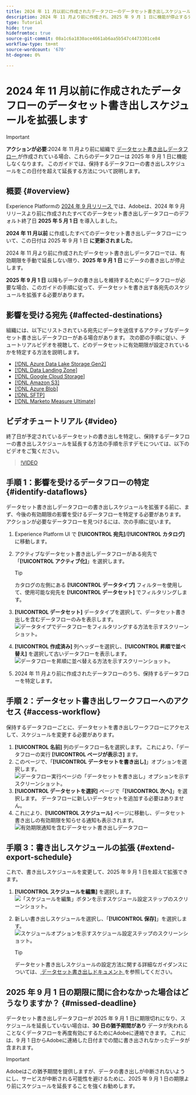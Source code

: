 ```yaml
---
title: 2024 年 11 月以前に作成されたデータフローのデータセット書き出しスケジュールを拡張します
description: 2024 年 11 月より前に作成され、2025 年 9 月 1 日に機能が停止するデータセット書き出しデータフローの書き出しスケジュールを拡張する方法を説明します。
type: Tutorial
hide: true
hidefromtoc: true
source-git-commit: 08a1c6a1830ace4661ab6aa5b547c4473301ce84
workflow-type: tm+mt
source-wordcount: '670'
ht-degree: 0%

---
```



# 2024 年 11 月以前に作成されたデータフローのデータセット書き出しスケジュールを拡張します

>[!IMPORTANT]
>
>**アクションが必要**:2024 年 11 月より前に組織で [ データセット書き出しデータフロー ](export-datasets.md) が作成されている場合、これらのデータフローは 2025 年 9 月 1 日に機能しなくなります。 このガイドでは、保持するデータフローの書き出しスケジュールをこの日付を超えて延長する方法について説明します。

## 概要 {#overview}

Experience Platformの [2024 年 9 月リリース ](/help/release-notes/2024/september-2024.md#destinations) では、Adobeは、2024 年 9 月リリースより前に作成されたすべてのデータセット書き出しデータフローのデフォルト終了日 **2025 年 5 月 1 日** を導入しました。

**2024 年 11 月以前** に作成したすべてのデータセット書き出しデータフローについて、この日付は 2025 年 9 月 1 日 **に更新されました**。

2024 年 11 月より前に作成されたデータセット書き出しデータフローでは、有効期限を手動で延長しない限り、**2025 年 9 月 1 日** にデータの書き出しが停止します。

**2025 年 9 月 1 日** 以降もデータの書き出しを維持するためにデータフローが必要な場合、このガイドの手順に従って、データセットを書き出す各宛先のスケジュールを拡張する必要があります。

## 影響を受ける宛先 {#affected-destinations}

組織には、以下にリストされている宛先にデータを送信するアクティブなデータセット書き出しデータフローがある場合があります。 次の節の手順に従い、チュートリアルビデオを視聴して、どのデータセットに有効期限が設定されているかを特定する方法を説明します。

* [[!DNL Azure Data Lake Storage Gen2]](../catalog/cloud-storage/adls-gen2.md)
* [[!DNL Data Landing Zone]](../catalog/cloud-storage/data-landing-zone.md)
* [[!DNL Google Cloud Storage]](../catalog/cloud-storage/google-cloud-storage.md)
* [[!DNL Amazon S3]](../catalog/cloud-storage/amazon-s3.md#changelog)
* [[!DNL Azure Blob]](../catalog/cloud-storage/azure-blob.md#changelog)
* [[!DNL SFTP]](../catalog/cloud-storage/sftp.md#changelog)
* [[!DNL Marketo Measure Ultimate]](../catalog/adobe/marketo-measure-ultimate.md)

## ビデオチュートリアル {#video}

終了日が予定されているデータセットの書き出しを特定し、保持するデータフローの書き出しスケジュールを延長する方法の手順を示すデモについては、以下のビデオをご覧ください。

>[!VIDEO](https://video.tv.adobe.com/v/3470518/)

## 手順 1：影響を受けるデータフローの特定 {#identify-dataflows}

データセット書き出しデータフローの書き出しスケジュールを拡張する前に、まず、今後の有効期限の影響を受けるデータフローを特定する必要があります。 アクションが必要なデータフローを見つけるには、次の手順に従います。

1. Experience Platform UI で **[!UICONTROL 宛先]**/**[!UICONTROL カタログ]** に移動します。
2. アクティブなデータセット書き出しデータフローがある宛先で「**[!UICONTROL アクティブ化]**」を選択します。

   >[!TIP]
   >
   >カタログの左側にある **[!UICONTROL データタイプ]** フィルターを使用して、使用可能な宛先を **[!UICONTROL データセット]** でフィルタリングします。

3. **[!UICONTROL データセット]** データタイプを選択して、データセット書き出しを含むデータフローのみを表示します。
   ![ データタイプでデータフローをフィルタリングする方法を示すスクリーンショット。](/help/destinations/assets/ui/export-datasets/dataset-type.png)
4. **[!UICONTROL 作成済み]** 列ヘッダーを選択し、**[!UICONTROL 昇順で並べ替え]** を選択して古いデータフローを表示します。
   ![ データフローを昇順に並べ替える方法を示すスクリーンショット。](/help/destinations/assets/ui/export-datasets/sort-ascending.png)
5. 2024 年 11 月より前に作成されたデータフローのうち、保持するデータフローを特定します。

## 手順 2：データセット書き出しワークフローへのアクセス {#access-workflow}

保持するデータフローごとに、データセットを書き出しワークフローにアクセスして、スケジュールを変更する必要があります。

1. **[!UICONTROL 名前]** 列のデータフロー名を選択します。 これにより、「データフローの実行 **[!UICONTROL ページが表示さ]** ます。
2. このページで、「**[!UICONTROL データセットを書き出し]**」オプションを選択します。
   ![ データフロー実行ページの「データセットを書き出し」オプションを示すスクリーンショット。](/help/destinations/assets/ui/export-datasets/export-datasets-option.png)
3. **[!UICONTROL データセットを選択]** ページで「**[!UICONTROL 次へ]**」を選択します。 データフローに新しいデータセットを追加する必要はありません。
4. これにより、**[!UICONTROL スケジュール]** ページに移動し、データセット書き出しの有効期限を知らせる通知も表示されます。
   ![ 有効期限通知を含むデータセット書き出しデータフロー ](/help/destinations/assets/ui/export-datasets/dataset-export-notification.png)

## 手順 3：書き出しスケジュールの拡張 {#extend-export-schedule}

これで、書き出しスケジュールを変更して、2025 年 9 月 1 日を超えて拡張できます。

1. **[!UICONTROL スケジュールを編集]** を選択します。
   ![ 「スケジュールを編集」ボタンを示すスケジュール設定ステップのスクリーンショット。](/help/destinations/assets/ui/export-datasets/edit-schedule.png)
2. 新しい書き出しスケジュールを選択し、「**[!UICONTROL 保存]**」を選択します。
   ![ スケジュールオプションを示すスケジュール設定ステップのスクリーンショット。](/help/destinations/assets/ui/export-datasets/edit-schedule-calendar.png)

   >[!TIP]
   >
   >データセット書き出しスケジュールの設定方法に関する詳細なガイダンスについては、[ データセット書き出しドキュメント ](export-datasets.md#scheduling) を参照してください。

## 2025 年 9 月 1 日の期限に間に合わなかった場合はどうなりますか？ {#missed-deadline}

データセット書き出しデータフローが 2025 年 9 月 1 日に期限切れになり、スケジュールを延長していない場合は、**30 日の猶予期間があり** データが失われることなくデータフローを再度有効にするためにAdobeに連絡できます。 これには、9 月 1 日からAdobeに連絡した日付までの間に書き出されなかったデータが含まれます。

>[!IMPORTANT]
>
>Adobeはこの猶予期間を提供しますが、データの書き出しが中断されないようにし、サービスが中断される可能性を避けるために、2025 年 9 月 1 日の期限より前にスケジュールを延長することを強くお勧めします。
